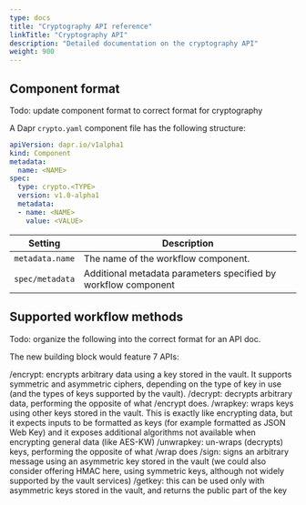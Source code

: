 ```yaml
---
type: docs
title: "Cryptography API reference"
linkTitle: "Cryptography API"
description: "Detailed documentation on the cryptography API"
weight: 900
---
```

## Component format

Todo: update component format to correct format for cryptography

A Dapr `crypto.yaml` component file has the following structure:
```yaml
apiVersion: dapr.io/v1alpha1
kind: Component
metadata:
  name: <NAME>
spec:
  type: crypto.<TYPE>
  version: v1.0-alpha1
  metadata:
  - name: <NAME>
    value: <VALUE>
 ```
| Setting | Description |
| ------- | ----------- |
| `metadata.name` | The name of the workflow component. |
| `spec/metadata` | Additional metadata parameters specified by workflow component |



## Supported workflow methods

Todo: organize the following into the correct format for an API doc.

The new building block would feature 7 APIs:

/encrypt: encrypts arbitrary data using a key stored in the vault. It supports symmetric and asymmetric ciphers, depending on the type of key in use (and the types of keys supported by the vault).
/decrypt: decrypts arbitrary data, performing the opposite of what /encrypt does.
/wrapkey: wraps keys using other keys stored in the vault. This is exactly like encrypting data, but it expects inputs to be formatted as keys (for example formatted as JSON Web Key) and it exposes additional algorithms not available when encrypting general data (like AES-KW)
/unwrapkey: un-wraps (decrypts) keys, performing the opposite of what /wrap does
/sign: signs an arbitrary message using an asymmetric key stored in the vault (we could also consider offering HMAC here, using symmetric keys, although not widely supported by the vault services)
/getkey: this can be used only with asymmetric keys stored in the vault, and returns the public part of the key
